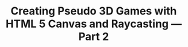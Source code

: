 ---
title: Creating Pseudo 3D Games with HTML 5 Canvas and Raycasting — Part 2
authors:
- jacob-seidelin
layout: article
---